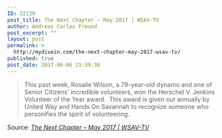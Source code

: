```yaml
---
ID: 22139
post_title: The Next Chapter – May 2017 | WSAV-TV
author: Andreas Carlos Freund
post_excerpt: ""
layout: post
permalink: >
  http://mydivein.com/the-next-chapter-may-2017-wsav-tv/
published: true
post_date: 2017-06-06 21:39:36
---
```

<blockquote><a href="http://wsav.com/2017/06/05/the-next-chapter-may-2017/"><img class="alignnone size-full" src="http://54.210.60.61.xip.io/wp-content/uploads/2017/06/rosalie3_featuredimage.jpg" alt="" /></a>This past week, Rosalie Wilson, a 79-year-old dynamo and one of Senior Citizens’ incredible volunteers, won the Herschel V. Jenkins Volunteer of the Year award.  This award is given out annually by United Way and Hands On Savannah to recognize someone who personifies the spirit of volunteering.</blockquote>
Source: <em><a href="http://wsav.com/2017/06/05/the-next-chapter-may-2017/">The Next Chapter – May 2017 | WSAV-TV</a></em>